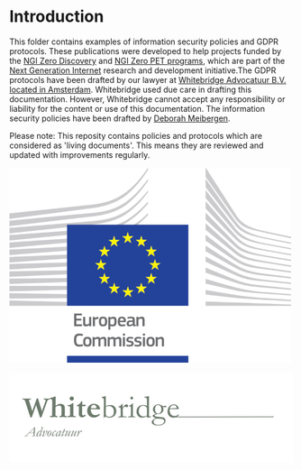 # Introduction

This folder contains examples of information security policies and GDPR protocols. These publications were developed to help projects funded by the [NGI Zero Discovery](https://nlnet.nl/discovery) and [NGI Zero PET programs](https://nlnet.nl/discovery), which are part of the [Next Generation Internet](https://www.ngi.eu/) research and development initiative.The GDPR protocols have been drafted by our lawyer at [Whitebridge Advocatuur B.V. located in Amsterdam](https://www.whitebridge.nl/). Whitebridge used due care in drafting this documentation. However, Whitebridge cannot accept any responsibility or liability for the content or use of this documentation. The information security policies have been drafted by [Deborah Meibergen](https://villastraylight.nl/).

Please note: This reposity contains policies and protocols which are considered as 'living documents'. This means they are reviewed and updated with improvements regularly. 

![Supported by](https://github.com/radicallyopensecurity/publications/blob/Add-infosec-policies/graphics/logo_ce-en-rvb-hr-small.jpg)


![GDPR protocols drafted by](https://github.com/radicallyopensecurity/publications/blob/Add-infosec-policies/graphics/Whitebridge_advocatuur_logo_resized.jpg?raw=true)
